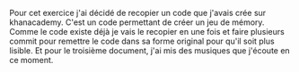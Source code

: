 ﻿Pour cet exercice j'ai décidé de recopier un code que j'avais crée sur khanacademy.
C'est un code permettant de créer un jeu de mémory.
Comme le code existe déjà je vais le recopier en une fois et faire plusieurs commit
pour remettre le code dans sa forme original pour qu'il soit plus lisible.
Et pour le troisième document, j'ai mis des musiques que j'écoute en ce moment.
